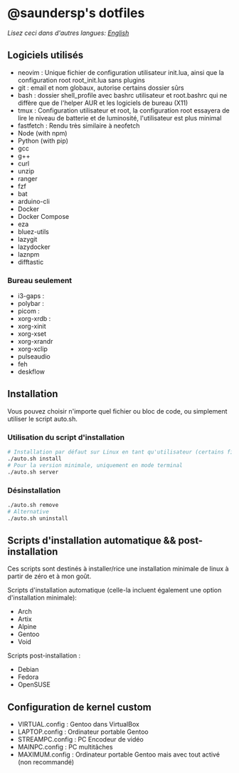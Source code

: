 # @saundersp's dotfiles

_Lisez ceci dans d'autres langues: [English](README.md)_

## Logiciels utilisés

- neovim : Unique fichier de configuration utilisateur init.lua, ainsi que la configuration root root_init.lua sans plugins
- git : email et nom globaux, autorise certains dossier sûrs
- bash : dossier shell_profile avec bashrc utilisateur et root.bashrc qui ne diffère que de l'helper AUR et les logiciels de bureau (X11)
- tmux : Configuration utilisateur et root, la configuration root essayera de lire le niveau de batterie et de luminosité, l'utilisateur est plus minimal
- fastfetch : Rendu très similaire à neofetch
- Node (with npm)
- Python (with pip)
- gcc
- g++
- curl
- unzip
- ranger
- fzf
- bat
- arduino-cli
- Docker
- Docker Compose
- eza
- bluez-utils
- lazygit
- lazydocker
- laznpm
- difftastic

### Bureau seulement

- i3-gaps :
- polybar :
- picom :
- xorg-xrdb :
- xorg-xinit
- xorg-xset
- xorg-xrandr
- xorg-xclip
- pulseaudio
- feh
- deskflow

## Installation

Vous pouvez choisir n'importe quel fichier ou bloc de code, ou simplement utiliser le script auto.sh.

### Utilisation du script d'installation

```bash
# Installation par défaut sur Linux en tant qu'utilisateur (certains fichiers différent s'ils sont installés en tant que root)
./auto.sh install
# Pour la version minimale, uniquement en mode terminal
./auto.sh server
```

### Désinstallation

```bash
./auto.sh remove
# Alternative
./auto.sh uninstall
```

## Scripts d'installation automatique && post-installation

Ces scripts sont destinés à installer/rice une installation minimale de linux à partir de zéro et à mon goût.

Scripts d'installation automatique (celle-la incluent également une option d'installation minimale):

- Arch
- Artix
- Alpine
- Gentoo
- Void

Scripts post-installation :

- Debian
- Fedora
- OpenSUSE

## Configuration de kernel custom

- VIRTUAL.config : Gentoo dans VirtualBox
- LAPTOP.config : Ordinateur portable Gentoo
- STREAMPC.config : PC Encodeur de vidéo
- MAINPC.config : PC multitâches
- MAXIMUM.config : Ordinateur portable Gentoo mais avec tout activé (non recommandé)
